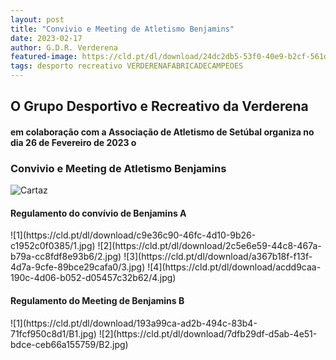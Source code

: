 ```yaml
---
layout: post
title: "Convivio e Meeting de Atletismo Benjamins"
date: 2023-02-17
author: G.D.R. Verderena
featured-image: https://cld.pt/dl/download/24dc2db5-53f0-40e9-b2cf-561d106b86d3/cartaz.png
tags: desporto recreativo VERDERENAFABRICADECAMPEOES
---
```



<H2> O Grupo Desportivo e Recreativo da Verderena </H2>
<H4> em colaboração com a Associação de Atletismo de Setúbal organiza no dia 26 de Fevereiro de 2023 o 
</H4>


<h3> Convivio e Meeting de Atletismo Benjamins </h3>

![Cartaz](https://cld.pt/dl/download/24dc2db5-53f0-40e9-b2cf-561d106b86d3/cartaz.png)

<H4> Regulamento do convívio de Benjamins A 
</H4>
![1](https://cld.pt/dl/download/c9e36c90-46fc-4d10-9b26-c1952c0f0385/1.jpg)
![2](https://cld.pt/dl/download/2c5e6e59-44c8-467a-b79a-cc8fdf8e93b6/2.jpg)
![3](https://cld.pt/dl/download/a367b18f-f13f-4d7a-9cfe-89bce29cafa0/3.jpg)
![4](https://cld.pt/dl/download/acdd9caa-190c-4d06-b052-d05457c32b62/4.jpg)

<H4> Regulamento do Meeting de Benjamins B 
</H4>
![1](https://cld.pt/dl/download/193a99ca-ad2b-494c-83b4-71fcf950c8d1/B1.jpg)
![2](https://cld.pt/dl/download/7dfb29df-d5ab-4e51-bdce-ceb66a155759/B2.jpg)
